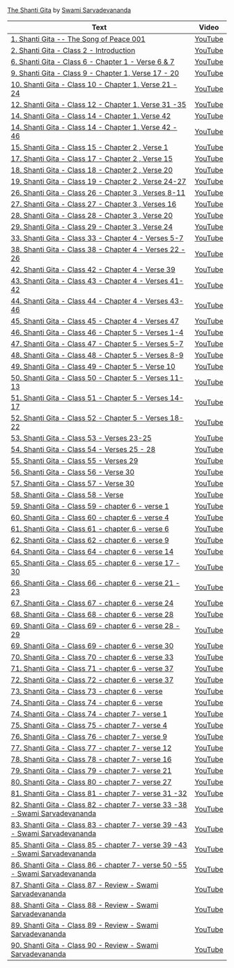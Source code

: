 
 [The Shanti Gita](https://vedanta.org/shanti-gita-the-song-of-peace/) by [Swami Sarvadevananda](https://vedanta.org/swami-sarvadevananda/) 

<!--table_content-->

<!--table_content--><!--table_content--><table style="width:100%" id="j_table"><thead><tr><th>Text</th><th>Video</th></tr></thead><tr><td><a href="./Video-1 " target="_black"> 1. Shanti Gita -- The Song of Peace 001</a></td><td><a href="https://www.youtube.com/watch?v=tZ0nusCEobA " target="_black"> YouTube</a></td></tr><tr><td><a href="./Video-2 " target="_black"> 2. Shanti Gita - Class 2 - Introduction</a></td><td><a href="https://www.youtube.com/watch?v=0ghpmhlHLrw " target="_black"> YouTube</a></td></tr><tr><td><a href="./Video-6 " target="_black"> 6. Shanti Gita - Class 6 - Chapter 1 - Verse 6 & 7</a></td><td><a href="https://www.youtube.com/watch?v=KMem1DGzKnw " target="_black"> YouTube</a></td></tr><tr><td><a href="./Video-9 " target="_black"> 9. Shanti Gita - Class 9 - Chapter 1, Verse 17 - 20</a></td><td><a href="https://www.youtube.com/watch?v=mZNYGN2uJTI " target="_black"> YouTube</a></td></tr><tr><td><a href="./Video-10 " target="_black"> 10. Shanti Gita - Class 10 - Chapter 1, Verse 21 - 24</a></td><td><a href="https://www.youtube.com/watch?v=76P_L05CIyU " target="_black"> YouTube</a></td></tr><tr><td><a href="./Video-12 " target="_black"> 12. Shanti Gita - Class 12 - Chapter 1, Verse 31 -35</a></td><td><a href="https://www.youtube.com/watch?v=azlVqEAkdsM " target="_black"> YouTube</a></td></tr><tr><td><a href="./Video-14 " target="_black"> 14. Shanti Gita - Class 14 - Chapter 1, Verse 42</a></td><td><a href="https://www.youtube.com/watch?v=I49YAL6EQkY " target="_black"> YouTube</a></td></tr><tr><td><a href="./Video-15 " target="_black"> 14. Shanti Gita - Class 14 - Chapter 1, Verse 42 - 46</a></td><td><a href="https://www.youtube.com/watch?v=84OeOfP3srQ " target="_black"> YouTube</a></td></tr><tr><td><a href="./Video-16 " target="_black"> 15. Shanti Gita - Class 15 - Chapter 2 , Verse 1</a></td><td><a href="https://www.youtube.com/watch?v=nto8xZmf5KY " target="_black"> YouTube</a></td></tr><tr><td><a href="./Video-20 " target="_black"> 17. Shanti Gita - Class 17 - Chapter 2 , Verse 15</a></td><td><a href="https://www.youtube.com/watch?v=VIr2BiTzcrQ " target="_black"> YouTube</a></td></tr><tr><td><a href="./Video-21 " target="_black"> 18. Shanti Gita - Class 18 - Chapter 2 , Verse 20</a></td><td><a href="https://www.youtube.com/watch?v=0lhvpY5XKh4 " target="_black"> YouTube</a></td></tr><tr><td><a href="./Video-22 " target="_black"> 19. Shanti Gita - Class 19 - Chapter 2 , Verse 24-27</a></td><td><a href="https://www.youtube.com/watch?v=KCJZ93fk0-s " target="_black"> YouTube</a></td></tr><tr><td><a href="./Video-29 " target="_black"> 26. Shanti Gita - Class 26 - Chapter 3 , Verses 8-11</a></td><td><a href="https://www.youtube.com/watch?v=Sb2G1lly26c " target="_black"> YouTube</a></td></tr><tr><td><a href="./Video-30 " target="_black"> 27. Shanti Gita - Class 27 - Chapter 3 , Verses 16</a></td><td><a href="https://www.youtube.com/watch?v=WL81vhgIV4Y " target="_black"> YouTube</a></td></tr><tr><td><a href="./Video-31 " target="_black"> 28. Shanti Gita - Class 28 - Chapter 3 , Verse 20</a></td><td><a href="https://www.youtube.com/watch?v=VGXG-FmR3nI " target="_black"> YouTube</a></td></tr><tr><td><a href="./Video-32 " target="_black"> 29. Shanti Gita - Class 29 - Chapter 3 , Verse 24</a></td><td><a href="https://www.youtube.com/watch?v=QSqpmBhKb-M " target="_black"> YouTube</a></td></tr><tr><td><a href="./Video-36 " target="_black"> 33. Shanti Gita - Class 33 - Chapter 4 - Verses 5-7</a></td><td><a href="https://www.youtube.com/watch?v=rrm_xqq4DMo " target="_black"> YouTube</a></td></tr><tr><td><a href="./Video-41 " target="_black"> 38. Shanti Gita - Class 38 - Chapter 4 - Verses 22 - 26</a></td><td><a href="https://www.youtube.com/watch?v=xnQv_REqYfA " target="_black"> YouTube</a></td></tr><tr><td><a href="./Video-45 " target="_black"> 42. Shanti Gita - Class 42 - Chapter 4 - Verse 39</a></td><td><a href="https://www.youtube.com/watch?v=CQ9h3aC8ITQ " target="_black"> YouTube</a></td></tr><tr><td><a href="./Video-46 " target="_black"> 43. Shanti Gita - Class 43 - Chapter 4 - Verses 41-42</a></td><td><a href="https://www.youtube.com/watch?v=3e-Vta3HsTQ " target="_black"> YouTube</a></td></tr><tr><td><a href="./Video-47 " target="_black"> 44. Shanti Gita - Class 44 - Chapter 4 - Verses 43-46</a></td><td><a href="https://www.youtube.com/watch?v=1sxUmsk9XGM " target="_black"> YouTube</a></td></tr><tr><td><a href="./Video-48 " target="_black"> 45. Shanti Gita - Class 45 - Chapter 4 - Verses 47</a></td><td><a href="https://www.youtube.com/watch?v=BpuDm9MC0Ws " target="_black"> YouTube</a></td></tr><tr><td><a href="./Video-49 " target="_black"> 46. Shanti Gita - Class 46 - Chapter 5 - Verses 1-4</a></td><td><a href="https://www.youtube.com/watch?v=3JnAJH8yPps " target="_black"> YouTube</a></td></tr><tr><td><a href="./Video-50 " target="_black"> 47. Shanti Gita - Class 47 - Chapter 5 - Verses 5-7</a></td><td><a href="https://www.youtube.com/watch?v=1oHiC-t70FE " target="_black"> YouTube</a></td></tr><tr><td><a href="./Video-51 " target="_black"> 48. Shanti Gita - Class 48 - Chapter 5 - Verses 8-9</a></td><td><a href="https://www.youtube.com/watch?v=jn8L956vrcA " target="_black"> YouTube</a></td></tr><tr><td><a href="./Video-52 " target="_black"> 49. Shanti Gita - Class 49 - Chapter 5 - Verse 10</a></td><td><a href="https://www.youtube.com/watch?v=73F-OU5fb5o " target="_black"> YouTube</a></td></tr><tr><td><a href="./Video-53 " target="_black"> 50. Shanti Gita - Class 50 - Chapter 5 - Verses 11-13</a></td><td><a href="https://www.youtube.com/watch?v=C-o9bbciCtc " target="_black"> YouTube</a></td></tr><tr><td><a href="./Video-54 " target="_black"> 51. Shanti Gita - Class 51 - Chapter 5 - Verses 14-17</a></td><td><a href="https://www.youtube.com/watch?v=ItxLcF_Sy0s " target="_black"> YouTube</a></td></tr><tr><td><a href="./Video-55 " target="_black"> 52. Shanti Gita - Class 52 - Chapter 5 - Verses 18-22</a></td><td><a href="https://www.youtube.com/watch?v=l4WBd9rbi9c " target="_black"> YouTube</a></td></tr><tr><td><a href="./Video-56 " target="_black"> 53. Shanti Gita - Class 53 - Verses 23-25</a></td><td><a href="https://www.youtube.com/watch?v=ekbcoYiGotQ " target="_black"> YouTube</a></td></tr><tr><td><a href="./Video-57 " target="_black"> 54. Shanti Gita - Class 54 - Verses 25 - 28</a></td><td><a href="https://www.youtube.com/watch?v=hQkvx-tBY0w " target="_black"> YouTube</a></td></tr><tr><td><a href="./Video-58 " target="_black"> 55. Shanti Gita - Class 55 - Verses 29</a></td><td><a href="https://www.youtube.com/watch?v=JmY6KpxVIfs " target="_black"> YouTube</a></td></tr><tr><td><a href="./Video-59 " target="_black"> 56. Shanti Gita - Class 56 - Verse 30</a></td><td><a href="https://www.youtube.com/watch?v=pFMGirN9pXg " target="_black"> YouTube</a></td></tr><tr><td><a href="./Video-60 " target="_black"> 57. Shanti Gita - Class 57 - Verse 30</a></td><td><a href="https://www.youtube.com/watch?v=JBcjJR5mngc " target="_black"> YouTube</a></td></tr><tr><td><a href="./Video-61 " target="_black"> 58. Shanti Gita - Class 58 - Verse</a></td><td><a href="https://www.youtube.com/watch?v=eYxwYfZXdC8 " target="_black"> YouTube</a></td></tr><tr><td><a href="./Video-62 " target="_black"> 59. Shanti Gita - Class 59 - chapter 6 - verse 1</a></td><td><a href="https://www.youtube.com/watch?v=w2uU4qmucKs " target="_black"> YouTube</a></td></tr><tr><td><a href="./Video-63 " target="_black"> 60. Shanti Gita - Class 60 - chapter 6 - verse 4</a></td><td><a href="https://www.youtube.com/watch?v=f41wrUcFJGs " target="_black"> YouTube</a></td></tr><tr><td><a href="./Video-64 " target="_black"> 61. Shanti Gita - Class 61 - chapter 6 - verse 6</a></td><td><a href="https://www.youtube.com/watch?v=tJBEgV4iMTA " target="_black"> YouTube</a></td></tr><tr><td><a href="./Video-65 " target="_black"> 62. Shanti Gita - Class 62 - chapter 6 - verse 9</a></td><td><a href="https://www.youtube.com/watch?v=drYsAdDcu7w " target="_black"> YouTube</a></td></tr><tr><td><a href="./Video-67 " target="_black"> 64. Shanti Gita - Class 64 - chapter 6 - verse 14</a></td><td><a href="https://www.youtube.com/watch?v=fLN9AhLjwTQ " target="_black"> YouTube</a></td></tr><tr><td><a href="./Video-68 " target="_black"> 65. Shanti Gita - Class 65 - chapter 6 - verse 17 - 30</a></td><td><a href="https://www.youtube.com/watch?v=iX3Wj4kfNWI " target="_black"> YouTube</a></td></tr><tr><td><a href="./Video-69 " target="_black"> 66. Shanti Gita - Class 66 - chapter 6 - verse 21 - 23</a></td><td><a href="https://www.youtube.com/watch?v=WI0TdU73nxc " target="_black"> YouTube</a></td></tr><tr><td><a href="./Video-70 " target="_black"> 67. Shanti Gita - Class 67 - chapter 6 - verse 24</a></td><td><a href="https://www.youtube.com/watch?v=YeUEzaZiPxM " target="_black"> YouTube</a></td></tr><tr><td><a href="./Video-71 " target="_black"> 68. Shanti Gita - Class 68 - chapter 6 - verse 28</a></td><td><a href="https://www.youtube.com/watch?v=XVOzTKsYRnE " target="_black"> YouTube</a></td></tr><tr><td><a href="./Video-72 " target="_black"> 69. Shanti Gita - Class 69 - chapter 6 - verse 28 - 29</a></td><td><a href="https://www.youtube.com/watch?v=7Muw55e-PHw " target="_black"> YouTube</a></td></tr><tr><td><a href="./Video-73 " target="_black"> 69. Shanti Gita - Class 69 - chapter 6 - verse 30</a></td><td><a href="https://www.youtube.com/watch?v=FoikqdAKf-s " target="_black"> YouTube</a></td></tr><tr><td><a href="./Video-74 " target="_black"> 70. Shanti Gita - Class 70 - chapter 6 - verse 33</a></td><td><a href="https://www.youtube.com/watch?v=TPPbOk7T5IE " target="_black"> YouTube</a></td></tr><tr><td><a href="./Video-75 " target="_black"> 71. Shanti Gita - Class 71 - chapter 6 - verse 37</a></td><td><a href="https://www.youtube.com/watch?v=oygCqBhTt74 " target="_black"> YouTube</a></td></tr><tr><td><a href="./Video-76 " target="_black"> 72. Shanti Gita - Class 72 - chapter 6 - verse 37</a></td><td><a href="https://www.youtube.com/watch?v=bmmD0V9u34E " target="_black"> YouTube</a></td></tr><tr><td><a href="./Video-77 " target="_black"> 73. Shanti Gita - Class 73 - chapter 6 - verse</a></td><td><a href="https://www.youtube.com/watch?v=ZzXOrrJdnF8 " target="_black"> YouTube</a></td></tr><tr><td><a href="./Video-78 " target="_black"> 74. Shanti Gita - Class 74 - chapter 6 - verse</a></td><td><a href="https://www.youtube.com/watch?v=wwgmKLu-0OQ " target="_black"> YouTube</a></td></tr><tr><td><a href="./Video-79 " target="_black"> 74. Shanti Gita - Class 74 - chapter 7- verse 1</a></td><td><a href="https://www.youtube.com/watch?v=iYxjzQ4WnVw " target="_black"> YouTube</a></td></tr><tr><td><a href="./Video-80 " target="_black"> 75. Shanti Gita - Class 75 - chapter 7- verse 4</a></td><td><a href="https://www.youtube.com/watch?v=v12yEYdcqbo " target="_black"> YouTube</a></td></tr><tr><td><a href="./Video-81 " target="_black"> 76. Shanti Gita - Class 76 - chapter 7- verse 9</a></td><td><a href="https://www.youtube.com/watch?v=0RxZCkTA8CQ " target="_black"> YouTube</a></td></tr><tr><td><a href="./Video-82 " target="_black"> 77. Shanti Gita - Class 77 - chapter 7- verse 12</a></td><td><a href="https://www.youtube.com/watch?v=I7FAN27HAWE " target="_black"> YouTube</a></td></tr><tr><td><a href="./Video-83 " target="_black"> 78. Shanti Gita - Class 78 - chapter 7- verse 16</a></td><td><a href="https://www.youtube.com/watch?v=4fLz9ShCIgk " target="_black"> YouTube</a></td></tr><tr><td><a href="./Video-84 " target="_black"> 79. Shanti Gita - Class 79 - chapter 7- verse 21</a></td><td><a href="https://www.youtube.com/watch?v=u2sgvgvI0Ac " target="_black"> YouTube</a></td></tr><tr><td><a href="./Video-85 " target="_black"> 80. Shanti Gita - Class 80 - chapter 7- verse 27</a></td><td><a href="https://www.youtube.com/watch?v=zSsoHPl9oJA " target="_black"> YouTube</a></td></tr><tr><td><a href="./Video-86 " target="_black"> 81. Shanti Gita - Class 81 - chapter 7- verse 31 -32</a></td><td><a href="https://www.youtube.com/watch?v=pAs8vH7u-Do " target="_black"> YouTube</a></td></tr><tr><td><a href="./Video-87 " target="_black"> 82. Shanti Gita - Class 82 - chapter 7- verse 33 -38 - Swami Sarvadevananda</a></td><td><a href="https://www.youtube.com/watch?v=mNZllY0x1nk " target="_black"> YouTube</a></td></tr><tr><td><a href="./Video-88 " target="_black"> 83. Shanti Gita - Class 83 - chapter 7- verse 39 -43 - Swami Sarvadevananda</a></td><td><a href="https://www.youtube.com/watch?v=um1eU6PtwSo " target="_black"> YouTube</a></td></tr><tr><td><a href="./Video-89 " target="_black"> 85. Shanti Gita - Class 85 - chapter 7- verse 39 -43 - Swami Sarvadevananda</a></td><td><a href="https://www.youtube.com/watch?v=kN8stGs-zOE " target="_black"> YouTube</a></td></tr><tr><td><a href="./Video-90 " target="_black"> 86. Shanti Gita - Class 86 - chapter 7- verse 50 -55 - Swami Sarvadevananda</a></td><td><a href="https://www.youtube.com/watch?v=JGDf2-Wml44 " target="_black"> YouTube</a></td></tr><tr><td><a href="./Video-91 " target="_black"> 87. Shanti Gita - Class 87 - Review - Swami Sarvadevananda</a></td><td><a href="https://www.youtube.com/watch?v=B5CHoPnHoUM " target="_black"> YouTube</a></td></tr><tr><td><a href="./Video-92 " target="_black"> 88. Shanti Gita - Class 88 - Review - Swami Sarvadevananda</a></td><td><a href="https://www.youtube.com/watch?v=k9ilv7ljoVE " target="_black"> YouTube</a></td></tr><tr><td><a href="./Video-93 " target="_black"> 89. Shanti Gita - Class 89 - Review - Swami Sarvadevananda</a></td><td><a href="https://www.youtube.com/watch?v=m1keu16CD-M " target="_black"> YouTube</a></td></tr><tr><td><a href="./Video-94 " target="_black"> 90. Shanti Gita - Class 90 - Review - Swami Sarvadevananda</a></td><td><a href="https://www.youtube.com/watch?v=ZgnbtqVFozQ " target="_black"> YouTube</a></td></tr></table>